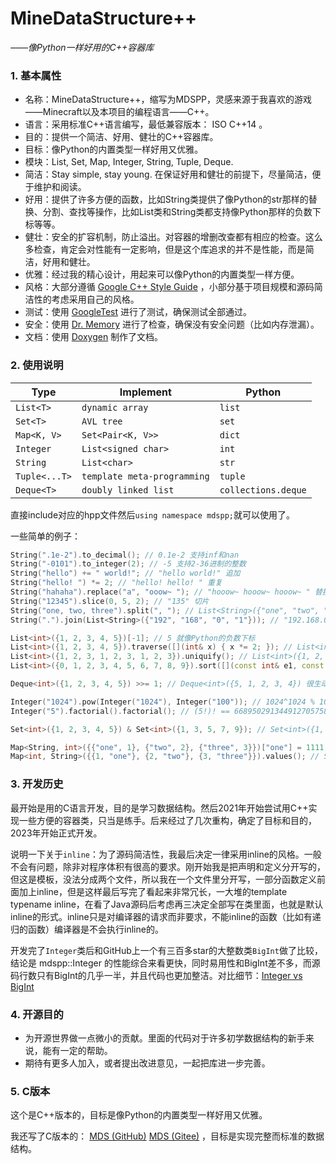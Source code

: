 # MineDataStructure++

*——像Python一样好用的C++容器库*

### 1. 基本属性

- 名称：MineDataStructure++，缩写为MDSPP，灵感来源于我喜欢的游戏——Minecraft以及本项目的编程语言——C++。
- 语言：采用标准C++语言编写，最低兼容版本： ISO C++14 。
- 目的：提供一个简洁、好用、健壮的C++容器库。
- 目标：像Python的内置类型一样好用又优雅。
- 模块：List, Set, Map, Integer, String, Tuple, Deque.
- 简洁：Stay simple, stay young. 在保证好用和健壮的前提下，尽量简洁，便于维护和阅读。
- 好用：提供了许多方便的函数，比如String类提供了像Python的str那样的替换、分割、查找等操作，比如List类和String类都支持像Python那样的负数下标等等。
- 健壮：安全的扩容机制，防止溢出。对容器的增删改查都有相应的检查。这么多检查，肯定会对性能有一定影响，但是这个库追求的并不是性能，而是简洁，好用和健壮。
- 优雅：经过我的精心设计，用起来可以像Python的内置类型一样方便。
- 风格：大部分遵循 [Google C++ Style Guide](https://google.github.io/styleguide/cppguide.html) ，小部分基于项目规模和源码简洁性的考虑采用自己的风格。
- 测试：使用 [GoogleTest](https://github.com/google/googletest) 进行了测试，确保测试全部通过。
- 安全：使用 [Dr. Memory](https://drmemory.org/) 进行了检查，确保没有安全问题（比如内存泄漏）。
- 文档：使用 [Doxygen](https://www.doxygen.nl/) 制作了文档。

### 2. 使用说明

| Type          | Implement                   | Python              |
| ------------- | --------------------------- | ------------------- |
| `List<T>`     | `dynamic array`             | `list`              |
| `Set<T>`      | `AVL tree`                  | `set`               |
| `Map<K, V>`   | `Set<Pair<K, V>>`           | `dict`              |
| `Integer`     | `List<signed char>`         | `int`               |
| `String`      | `List<char>`                | `str`               |
| `Tuple<...T>` | `template meta-programming` | `tuple`             |
| `Deque<T>`    | `doubly linked list`        | `collections.deque` |

直接include对应的hpp文件然后`using namespace mdspp;`就可以使用了。

一些简单的例子：

```cpp
String(".1e-2").to_decimal(); // 0.1e-2 支持inf和nan
String("-0101").to_integer(2); // -5 支持2-36进制的整数
String("hello") += " world!"; // "hello world!" 追加
String("hello! ") *= 2; // "hello! hello! " 重复
String("hahaha").replace("a", "ooow~ "); // "hooow~ hooow~ hooow~ " 替换
String("12345").slice(0, 5, 2); // "135" 切片
String("one, two, three").split(", "); // List<String>({"one", "two", "three"}) 分割
String(".").join(List<String>({"192", "168", "0", "1"})); // "192.168.0.1" 合并

List<int>({1, 2, 3, 4, 5})[-1]; // 5 就像Python的负数下标
List<int>({1, 2, 3, 4, 5}).traverse([](int& x) { x *= 2; }); // List<int>({2, 4, 6, 8, 10}) 遍历操作
List<int>({1, 2, 3, 1, 2, 3, 1, 2, 3}).uniquify(); // List<int>({1, 2, 3}) 无序列表快速唯一化
List<int>({0, 1, 2, 3, 4, 5, 6, 7, 8, 9}).sort([](const int& e1, const int& e2) { return e1 > e2; }); // List<int>({9, 8, 7, 6, 5, 4, 3, 2, 1, 0}) 默认从小到大，稳定排序

Deque<int>({1, 2, 3, 4, 5}) >>= 1; // Deque<int>({5, 1, 2, 3, 4}) 很生动形象有木有！

Integer("1024").pow(Integer("1024"), Integer("100")); // 1024^1024 % 100 == 76 快速幂取模，非常快
Integer("5").factorial().factorial(); // (5!)! == 668950291344912705758811805409037258675274633313802981029567135230163355...

Set<int>({1, 2, 3, 4, 5}) & Set<int>({1, 3, 5, 7, 9}); // Set<int>({1, 3, 5}) 集合的交、并、差、对称差（异或）及对应的赋值都支持

Map<String, int>({{"one", 1}, {"two", 2}, {"three", 3}})["one"] = 1111; // Map<String, int>({{"one", 1111}, {"two", 2}, {"three", 3}})
Map<int, String>({{1, "one"}, {2, "two"}, {3, "three"}}).values(); // Set<String>({"one", "two", "three"})
```

### 3. 开发历史

最开始是用的C语言开发，目的是学习数据结构。然后2021年开始尝试用C++实现一些方便的容器类，只当是练手。后来经过了几次重构，确定了目标和目的，2023年开始正式开发。

说明一下关于`inline`：为了源码简洁性，我最后决定一律采用inline的风格。一般不会有问题，除非对程序体积有很高的要求。刚开始我是把声明和定义分开写的，但这是模板，没法分成两个文件，所以我在一个文件里分开写，一部分函数定义前面加上inline，但是这样最后写完了看起来非常冗长，一大堆的template typename inline，在看了Java源码后考虑再三决定全部写在类里面，也就是默认inline的形式。inline只是对编译器的请求而非要求，不能inline的函数（比如有递归的函数）编译器是不会执行inline的。

开发完了`Integer`类后和GitHub上一个有三百多star的大整数类`BigInt`做了比较，结论是 mdspp::Integer 的性能综合来看更快，同时易用性和BigInt差不多，而源码行数只有BigInt的几乎一半，并且代码也更加整洁。对比细节：[Integer vs BigInt](./Documents/Integer%20vs%20BigInt/Integer%20vs%20BigInt.md)

### 4. 开源目的

- 为开源世界做一点微小的贡献。里面的代码对于许多初学数据结构的新手来说，能有一定的帮助。
- 期待有更多人加入，或者提出改进意见，一起把库进一步完善。

### 5. C版本

这个是C++版本的，目标是像Python的内置类型一样好用又优雅。

我还写了C版本的： [MDS (GitHub)](https://github.com/chen-qingyu/MDS) [MDS (Gitee)](https://gitee.com/ChobitsY/mds) ，目标是实现完整而标准的数据结构。
